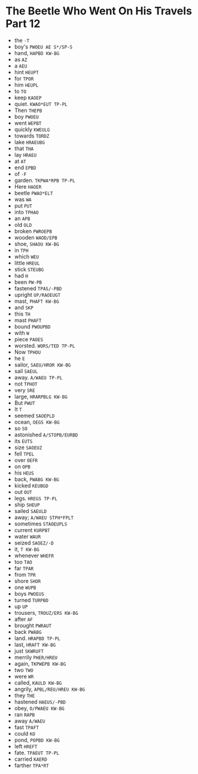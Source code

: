 # The Beetle Who Went On His Travels Part 12

* the `-T`
* boy's `PWOEU AE S*/SP-S`
* hand, `HAPBD KW-BG`
* as `AZ`
* a `AEU`
* hint `HEUPT`
* for `TPOR`
* him `HEUPL`
* to `TO`
* keep `KAOEP`
* quiet. `KWAO*EUT TP-PL`
* Then `THEPB`
* boy `PWOEU`
* went `WEPBT`
* quickly `KWEULG`
* towards `TORDZ`
* lake `HRAEUBG`
* that `THA`
* lay `HRAEU`
* at `AT`
* end `EPBD`
* of `-F`
* garden. `TKPWA*RPB TP-PL`
* Here `HAOER`
* beetle `PWAO*ELT`
* was `WA`
* put `PUT`
* into `TPHAO`
* an `APB`
* old `OLD`
* broken `PWROEPB`
* wooden `WAOD/EPB`
* shoe, `SHAOU KW-BG`
* in `TPH`
* which `WEU`
* little `HREUL`
* stick `STEUBG`
* had `H`
* been `PW-PB`
* fastened `TPAS/-PBD`
* upright `UP/RAOEUGT`
* mast, `PHAFT KW-BG`
* and `SKP`
* this `TH`
* mast `PHAFT`
* bound `PWOUPBD`
* with `W`
* piece `PAOES`
* worsted. `WORS/TED TP-PL`
* Now `TPHOU`
* he `E`
* sailor, `SAEU/HROR KW-BG`
* sail `SAEUL`
* away. `A/WAEU TP-PL`
* not `TPHOT`
* very `SRE`
* large, `HRARPBLG KW-BG`
* But `PWUT`
* It `T`
* seemed `SAOEPLD`
* ocean, `OEGS KW-BG`
* so `SO`
* astonished `A/STOPB/EURBD`
* its `EUTS`
* size `SAOEUZ`
* fell `TPEL`
* over `OEFR`
* on `OPB`
* his `HEUS`
* back, `PWABG KW-BG`
* kicked `KEUBGD`
* out `OUT`
* legs. `HREGS TP-PL`
* ship `SHEUP`
* sailed `SAEULD`
* away; `A/WAEU STPH*FPLT`
* sometimes `STAOEUPLS`
* current `KURPBT`
* water `WAUR`
* seized `SAOEZ/-D`
* it, `T KW-BG`
* whenever `WHEFR`
* too `TAO`
* far `TPAR`
* from `TPR`
* shore `SHOR`
* one `WUPB`
* boys `PWOEUS`
* turned `TURPBD`
* up `UP`
* trousers, `TROUZ/ERS KW-BG`
* after `AF`
* brought `PWRAUT`
* back `PWABG`
* land. `HRAPBD TP-PL`
* last, `HRAFT KW-BG`
* just `SKWRUFT`
* merrily `PHER/HREU`
* again, `TKPWEPB KW-BG`
* two `TWO`
* were `WR`
* called, `KAULD KW-BG`
* angrily, `APBL/REU/HREU KW-BG`
* they `THE`
* hastened `HAEUS/-PBD`
* obey, `O/PWAEU KW-BG`
* ran `RAPB`
* away `A/WAEU`
* fast `TPAFT`
* could `KO`
* pond, `POPBD KW-BG`
* left `HREFT`
* fate. `TPAEUT TP-PL`
* carried `KAERD`
* farther `TPA*RT`
